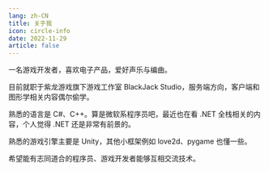 ```yaml
---
lang: zh-CN
title: 关于我
icon: circle-info
date: 2022-11-29
article: false
---
```


一名游戏开发者，喜欢电子产品，爱好声乐与编曲。

目前就职于紫龙游戏旗下游戏工作室 BlackJack Studio，服务端方向，客户端和图形学相关内容偶尔偷学。

熟悉的语言是 C#、C++。算是微软系程序员吧，最近也在看 .NET 全栈相关的内容，个人觉得 .NET 还是非常有前景的。

熟悉的游戏引擎主要是 Unity，其他小框架例如 love2d、pygame 也懂一些。

希望能有志同道合的程序员、游戏开发者能够互相交流技术。